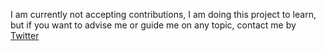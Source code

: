 I am currently not accepting contributions, I am doing this project to learn, but if you want to advise me or guide me on any topic, contact me by [Twitter](https://twitter.com/QuantumRevenant)